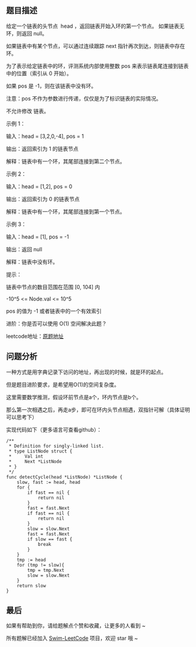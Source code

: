 ## 题目描述
给定一个链表的头节点  head ，返回链表开始入环的第一个节点。 如果链表无环，则返回 null。

如果链表中有某个节点，可以通过连续跟踪 next 指针再次到达，则链表中存在环。

为了表示给定链表中的环，评测系统内部使用整数 pos 来表示链表尾连接到链表中的位置（索引从 0 开始）。

如果 pos 是 -1，则在该链表中没有环。

注意：pos 不作为参数进行传递，仅仅是为了标识链表的实际情况。

不允许修改 链表。


示例 1：

输入：head = [3,2,0,-4], pos = 1

输出：返回索引为 1 的链表节点

解释：链表中有一个环，其尾部连接到第二个节点。

示例 2：

输入：head = [1,2], pos = 0

输出：返回索引为 0 的链表节点

解释：链表中有一个环，其尾部连接到第一个节点。


示例 3：

输入：head = [1], pos = -1

输出：返回 null

解释：链表中没有环。
 

提示：

链表中节点的数目范围在范围 [0, 104] 内

-10^5 <= Node.val <= 10^5

pos 的值为 -1 或者链表中的一个有效索引

进阶：你是否可以使用 O(1) 空间解决此题？

leetcode地址：[原题地址](https://leetcode-cn.com/problems/linked-list-cycle-ii/solution/by-ma-te-a-69ed/)

## 问题分析
一种方式是用字典记录下访问的地址，再出现的时候，就是环的起点。

但是题目进阶要求，是希望用O(1)的空间复杂度。

这里需要数学推测，假设环前节点是a个，环内节点是b个。

那么第一次相遇之后，再走a步，即可在环内头节点相遇，双指针可解（具体证明可以思考下）


实现代码如下（更多语言可查看github）：

``` golang
/**
 * Definition for singly-linked list.
 * type ListNode struct {
 *     Val int
 *     Next *ListNode
 * }
 */
func detectCycle(head *ListNode) *ListNode {
    slow, fast := head, head
    for {
        if fast == nil {
            return nil
        }
        fast = fast.Next
        if fast == nil {
            return nil
        }
        slow = slow.Next
        fast = fast.Next
        if slow == fast {
            break
        }
    }
    tmp := head
    for (tmp != slow){
        tmp = tmp.Next
        slow = slow.Next
    }
    return slow
}
```

## 最后

如果有帮助到你，请给题解点个赞和收藏，让更多的人看到 ~

所有题解已经加入 [Swim-LeetCode](https://github.com/niuniumart/Swim-LeetCode) 项目，欢迎 star 哦 ~